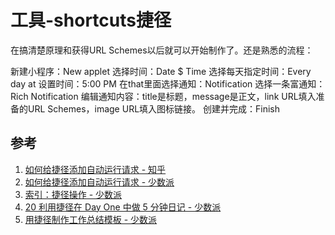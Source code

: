 # 工具-shortcuts捷径




​在搞清楚原理和获得URL Schemes以后就可以开始制作了。还是熟悉的流程：

新建小程序：New applet
选择时间：Date $ Time
选择每天指定时间：Every day at
设置时间：5:00 PM
在that里面选择通知：Notification
选择一条富通知：Rich Notification
编辑通知内容：title是标题，message是正文，link URL填入准备的URL Schemes，image URL填入图标链接。
创建并完成：Finish



## 参考

1. [如何给捷径添加自动运行请求 - 知乎](https://zhuanlan.zhihu.com/p/46105761)
2. [如何给捷径添加自动运行请求 - 少数派](https://sspai.com/post/47630)
3. [索引：捷径操作 - 少数派](https://sspai.com/post/48267)
4. [20 利用捷径在 Day One 中做 5 分钟日记 - 少数派](https://sspai.com/post/52105)
5. [用捷径制作工作总结模板 - 少数派](https://sspai.com/post/47683)